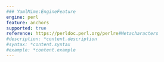 ```yaml
---
### YamlMime:EngineFeature
engine: perl
feature: anchors
supported: true
reference: https://perldoc.perl.org/perlre#Metacharacters
#description: *content.description
#syntax: *content.syntax
#example: *content.example
---
```

